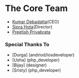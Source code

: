 # The Core Team
* [Kumar Debadatta](kumar@innovadorslab.co.in)(CEO)
* [Sipra Hota](sipra.hota@innovadorslab.co.in)(Director)
* [Preetish Priyabrata](ppriyabrata8888@gmail.com)



### Special Thanks To

* [Durga] (andriod/iosdeveloper)
* [Usha] (php_developer)
* [Bijay] (designer)
* [Sristy] (php_developer)

